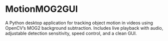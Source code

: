 # MotionMOG2GUI
A Python desktop application for tracking object motion in videos using OpenCV’s MOG2 background subtraction. Includes live playback with audio, adjustable detection sensitivity, speed control, and a clean GUI.
